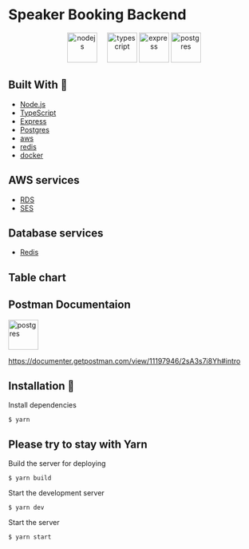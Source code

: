 # Speaker Booking Backend

<div align="center">
  <img style="margin-right: 16px;" alt="nodejs" src="https://upload.wikimedia.org/wikipedia/commons/d/d9/Node.js_logo.svg" height="60" />
  <img alt="typescript" src="https://upload.wikimedia.org/wikipedia/commons/4/4c/Typescript_logo_2020.svg" height="60" />
  <img alt="express" src="https://upload.wikimedia.org/wikipedia/commons/6/64/Expressjs.png" height="60" />
  <img alt="postgres" src="https://user-images.githubusercontent.com/70757536/209806220-95287bda-02ac-4d2b-97b3-7b66ee1ca517.svg" height="60" />
</div>

## Built With 🚀

- [Node.js](https://nodejs.org/)
- [TypeScript](https://www.typescriptlang.org/)
- [Express](https://expressjs.com/)
- [Postgres](https://www.postgresql.org/)
- [aws](https://aws.amazon.com/)
- [redis](https://redis.io/)
- [docker](https://www.docker.com/)

## AWS services

- [RDS](https://aws.amazon.com/rds/)
- [SES](https://aws.amazon.com/ses/)

## Database services

- [Redis](https://redis.io/)

## Table chart

## Postman Documentaion

<img alt="postgres" src="https://user-images.githubusercontent.com/70757536/209806905-0248e6ca-181e-47f9-89e1-b262a3f970a6.svg" height="60" />

https://documenter.getpostman.com/view/11197946/2sA3s7i8Yh#intro

## Installation 🔧

Install dependencies

```
$ yarn
```

## Please try to stay with Yarn

Build the server for deploying

```
$ yarn build
```

Start the development server

```
$ yarn dev
```

Start the server

```
$ yarn start
```
